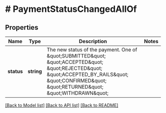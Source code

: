 # # PaymentStatusChangedAllOf

## Properties

Name | Type | Description | Notes
------------ | ------------- | ------------- | -------------
**status** | **string** | The new status of the payment. One of \&quot;SUBMITTED\&quot; \&quot;ACCEPTED\&quot; \&quot;REJECTED\&quot; \&quot;ACCEPTED_BY_RAILS\&quot; \&quot;CONFIRMED\&quot; \&quot;RETURNED\&quot; \&quot;WITHDRAWN\&quot; |

[[Back to Model list]](../../README.md#models) [[Back to API list]](../../README.md#endpoints) [[Back to README]](../../README.md)
